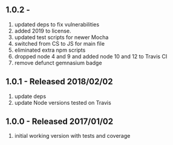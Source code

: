 ## 1.0.2 -

1. updated deps to fix vulnerabilities
2. added 2019 to license.
3. updated test scripts for newer Mocha
4. switched from CS to JS for main file
5. eliminated extra npm scripts
6. dropped node 4 and 9 and added node 10 and 12 to Travis CI
7. remove defunct gemnasium badge


## 1.0.1 - Released 2018/02/02

1. update deps
2. update Node versions tested on Travis


## 1.0.0 - Released 2017/01/02

1. initial working version with tests and coverage
